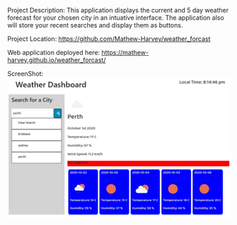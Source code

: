 Project Description: This application displays the current and 5 day weather forecast for your chosen city in an intuative interface. The application also will store your recent searches and display them as buttons.

Project Location: https://github.com/Mathew-Harvey/weather_forcast

Web application deployed here: https://mathew-harvey.github.io/weather_forcast/

ScreenShot: <img src="./screenshot.jpg">
